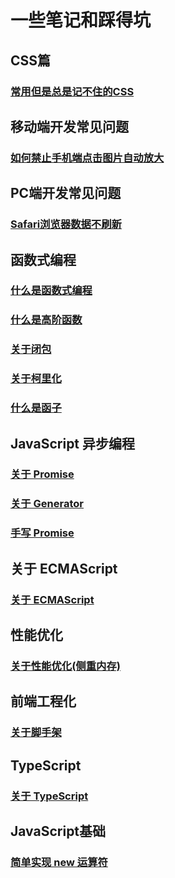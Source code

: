 # 一些笔记和踩得坑

## CSS篇

### [常用但是总是记不住的CSS](../CSS/1.md)

## 移动端开发常见问题

### [如何禁止手机端点击图片自动放大](../Mobile/1.md)

## PC端开发常见问题

### [Safari浏览器数据不刷新](../PC/1.md)

## 函数式编程

### [什么是函数式编程](../JavaScript/FunctionProgram.md)

### [什么是高阶函数](../JavaScript/HigherOrderFunction.md)

### [关于闭包](../JavaScript/Closure.md)

### [关于柯里化](../JavaScript/HaskellBrooksCurry.md)

### [什么是函子](../JavaScript/Functor.md)

## JavaScript 异步编程

### [关于 Promise](../JavaScript/Promise.md)

### [关于 Generator](../JavaScript/Generator.md)

### [手写 Promise](../JavaScript/MyPromise.md)

## 关于 ECMAScript
### [关于 ECMAScript ](../JavaScript/ECMAScript.md)

## 性能优化
### [关于性能优化(侧重内存)](../JavaScript/Performance.md)

## 前端工程化

### [关于脚手架](../Engineering/Falsework.md)

## TypeScript

### [关于 TypeScript ](../TypeScript/TypeScript.md)

## JavaScript基础

### [简单实现 new 运算符](../JavaScript/HandWritingNew.md)